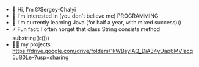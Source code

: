 - 👋 Hi, I'm @Sergey-Chalyi
- 👀 I'm interested in (you don't believe me) PROGRAMMING
- 🌱 I'm currently learning Java (for half a year, with mixed success)))
- ⚡ Fun fact: I often horget that class String consists method substring():))))
-  🧑‍💻 my projects: https://drive.google.com/drive/folders/1kWBsylAQ_DjA34yUap6MVIacq5uB0Le-?usp=sharing

<!---
Sergey-Chalyi/Sergey-Chalyi is a ✨ special ✨ repository because its `README.md` (this file) appears on your GitHub profile.
You can click the Preview link to see your changes.
--->

